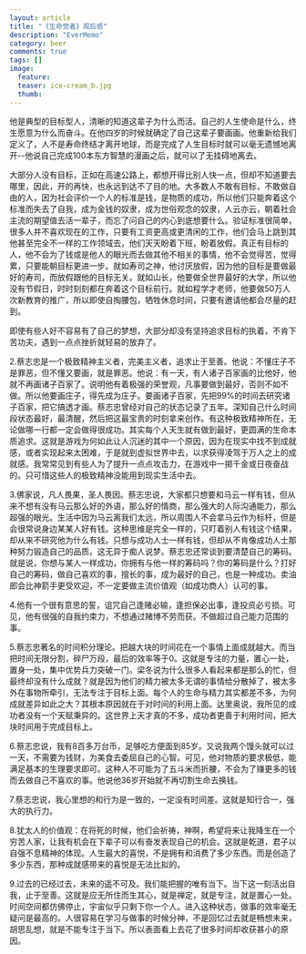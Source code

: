 ```yaml
---
layout: article
title: "《生命觉者》观后感"
description: "EverMemo"
category: beer
comments: true
tags: []
image:
  feature:
  teaser: ice-cream_b.jpg
  thumb:
---
```


他是典型的目标型人，清晰的知道这辈子为什么而活。自己的人生使命是什么，终生愿意为什么而奋斗。在他四岁的时候就确定了自己这辈子要画画。他重新给我们定义了，人不是寿命终结才离开地球，而是完成了人生目标时就可以毫无遗憾地离开--他说自己完成100本东方智慧的漫画之后，就可以了无挂碍地离去。

大部分人没有目标，正如在高速公路上，都想开得比别人快一点，但却不知道要去哪里，因此，开的再快，也永远到达不了目的地。大多数人不敢有目标，不敢做自由的人，因为社会评价一个人的标准是钱，是物质的成功，所以他们只能奔着这个标准而失去了自我，成为金钱的奴隶，成为世俗观念的奴隶，人云亦云，朝着社会主流的期望值去活一辈子，而忘了问自己的内心到底想要什么。验证标准很简单，很多人并不喜欢现在的工作，只要有工资更高或更清闲的工作，他们会马上跳到其他甚至完全不一样的工作领域去，他们天天盼着下班，盼着放假。真正有目标的人，他不会为了钱或是他人的眼光而去做其他不相关的事情，他不会觉得苦，觉得累，只要能朝目标更进一步。就如寿司之神，他讨厌放假，因为他的目标是要做最好的寿司，而放假跟他的目标无关。就如山长，他要做全世界最好的大学，所以他没有节假日，时时刻刻都在奔着这个目标前行。就如程学才老师，他要做50万人次新教育的推广，所以即使自掏腰包，牺牲休息时间，只要有邀请他都会尽量的赶到。

即使有些人好不容易有了自己的梦想，大部分却没有坚持追求目标的执着，不肯下苦功夫，遇到一点点挫折就轻易的放弃了。


2.蔡志忠是一个极致精神主义者，完美主义者，追求止于至善。他说：不懂庄子不是罪恶，但不懂又要画，就是罪恶。他说：有一天，有人诸子百家画的比他好，他就不再画诸子百家了。说明他有着极强的荣誉观，凡事要做到最好，否则不如不做。所以他要画庄子，得先成为庄子。要画诸子百家，先把99%的时间去研究诸子百家，把它搞透才画。蔡志忠曾经对自己的状态记录了五年。深知自己什么时间段状态最好，最清醒，然后把这最宝贵的时刻拿来创作。有这种极致精神所在，无论做哪一行都一定会做得很成功。其实每个人天生就有做到最好，更圆满的生命本质追求。这就是游戏为何如此让人沉迷的其中一个原因，因为在现实中找不到成就感，或者实现起来太困难，于是就到虚拟世界中去，以求获得凌驾于万人之上的成就感。我常常见到有些人为了提升一点点攻击力，在游戏中一掷千金或日夜奋战的。只可惜这些人的极致精神没能用到现实生活中去。

 3.佛家说，凡人畏果，圣人畏因。蔡志忠说，大家都只想要和马云一样有钱，但从来不想有没有马云那么好的外语，那么好的情商，那么强大的人际沟通能力，那么超强的眼光。生活中因为马云离我们太远，所以周围人不会拿马云作为标杆，但是会很常说身边某某人好有钱。这种思维是完全一样的，只盯着别人有钱这个结果，却从来不研究他为什么有钱。只想与成功人士一样有钱，但却从不肯像成功人士那种努力锻造自己的品质。这无异于痴人说梦。蔡志忠还常谈到要清楚自己的筹码。就是说，你想与某人一样成功，你拥有与他一样的筹码吗？你的筹码是什么？打好自己的筹码，做自己喜欢的事，擅长的事，成为最好的自己，也是一种成功。卖油郎会比神箭手更受欢迎，不一定要做主流价值观（如成功商人）认可的事。

 4.他有一个很有意思的誓，诅咒自己逢赌必输，逢担保必出事，逢投资必亏损。可见，他有很强的自我约束力，不想通过赌博不劳而获。不做超过自己能力范围的事。

 5.蔡志忠著名的时间积分理论。把越大块的时间花在一个事情上面成就越大。而当把时间无限分割，碎尸万段，最后的效率等于0。这就是专注的力量，置心一处，置身一处，集中优势兵力突破一门。梁冬说为什么很多人看起来都是那么的忙，但最终却没有什么成就？就是因为他们的精力被太多无谓的事情给分散掉了，被太多外在事物所牵引，无法专注于目标上面。每个人的生命与精力其实都差不多，为何成就差异如此之大？其根本原因就在于对时间的利用上面。达里奥说，我所见的成功者没有一个天赋秉异的。这世界上天才真的不多，成功者更善于利用时间，把大块时间用于完成目标上。

 6.蔡志忠说，我有8百多万台币，足够吃方便面到85岁。又说我两个馒头就可以过一天，不需要为钱财，为美食去委屈自己的心智。可见，他对物质的要求极低，能满足基本的生理要求即可。这种人不可能为了五斗米而折腰，不会为了赚更多的钱而去做自己不喜欢的事。他说他36岁开始就不再切割生命去换钱。

 7.蔡志忠说，我心里想的和行为是一致的，一定没有时间差。这就是知行合一，强大的执行力。

 8.犹太人的价值观：在将死的时候，他们会祈祷，神啊，希望将来让我降生在一个穷苦人家，让我有机会在下辈子可以有奋发表现自己的机会。这就是乾道，君子以自强不息精神的体现。人生最大的喜悦，不是拥有和消费了多少东西。而是创造了多少东西，那种成就感带来的喜悦是无法比拟的。

 9.过去的已经过去，未来的遥不可及。我们能把握的唯有当下。当下这一刻活出自我，止于至善。这就是应无所住而生其心，就是禅定，就是专注，就是置心一处。时间空间都仿佛停止，宇宙似乎只剩下你一个人。进入这种状态，做事的效率毫无疑问是最高的。人很容易在学习与做事的时候分神，不是回忆过去就是畅想未来，胡思乱想，就是不能专注于当下。所以表面看上去花了很多时间却收获甚小的原因。
